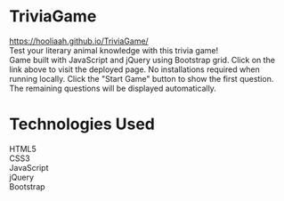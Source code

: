 # TriviaGame
https://hooliaah.github.io/TriviaGame/ </br>
Test your literary animal knowledge with this trivia game! </br>
Game built with JavaScript and jQuery using Bootstrap grid. Click on the link above to visit the deployed page. No installations required when running locally. Click the "Start Game" button to show the first question. The remaining questions will be displayed automatically. 

# Technologies Used
HTML5</br>
CSS3</br>
JavaScript</br>
jQuery</br>
Bootstrap</br>